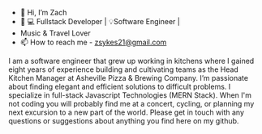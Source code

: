 - 👋 Hi, I’m Zach
-  🌱 💻 Fullstack Developer | 💡Software Engineer |
-  Music & Travel Lover 
- 📫 How to reach me - zsykes21@gmail.com

I am a software engineer that grew up working in kitchens where I gained eight years of experience building and cultivating teams as the Head Kitchen Manager at Asheville Pizza & Brewing Company. I’m passionate about finding elegant and efficient solutions to difficult problems. I specialize in full-stack Javascript Technologies (MERN Stack). When I'm not coding you will probably find me at a concert, cycling, or planning my next excursion to a new part of the world. Please get in touch with any questions or suggestions about anything you find here on my github.

<!---
Calathea-Z/Calathea-Z is a ✨ special ✨ repository because its `README.md` (this file) appears on your GitHub profile.
You can click the Preview link to take a look at your changes.
--->
